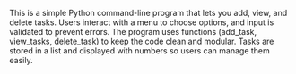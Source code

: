 This is a simple Python command-line program that lets you add, view, and delete tasks. Users interact with a menu to choose options, and input is validated to prevent errors. The program uses functions (add_task, view_tasks, delete_task) to keep the code clean and modular. Tasks are stored in a list and displayed with numbers so users can manage them easily. 
